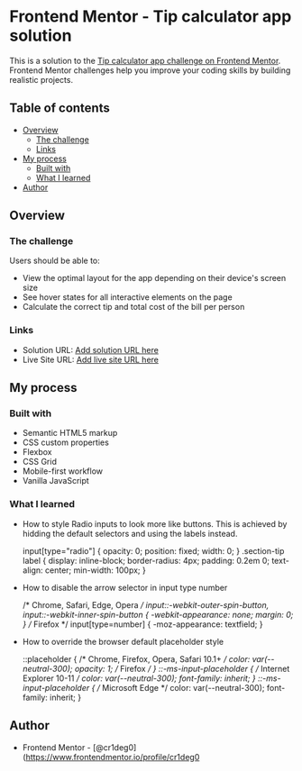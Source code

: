 # Frontend Mentor - Tip calculator app solution

This is a solution to the [Tip calculator app challenge on Frontend Mentor](https://www.frontendmentor.io/challenges/tip-calculator-app-ugJNGbJUX). Frontend Mentor challenges help you improve your coding skills by building realistic projects.

## Table of contents

- [Overview](#overview)
  - [The challenge](#the-challenge)
  - [Links](#links)
- [My process](#my-process)
  - [Built with](#built-with)
  - [What I learned](#what-i-learned)
- [Author](#author)



## Overview

### The challenge

Users should be able to:

- View the optimal layout for the app depending on their device's screen size
- See hover states for all interactive elements on the page
- Calculate the correct tip and total cost of the bill per person

### Links

- Solution URL: [Add solution URL here](https://www.frontendmentor.io/solutions/tip-calculator-4XNYbZ0Z)
- Live Site URL: [Add live site URL here](https://cr1deg0.github.io/Tip-calculator/)

## My process

### Built with

- Semantic HTML5 markup
- CSS custom properties
- Flexbox
- CSS Grid
- Mobile-first workflow
- Vanilla JavaScript

### What I learned

- How to style Radio inputs to look more like buttons. This is achieved by hidding the default selectors and using the labels instead.

    input[type="radio"] {
      opacity: 0;
      position: fixed;
      width: 0;
    }
    .section-tip label {
        display: inline-block;
        border-radius: 4px;
        padding: 0.2em 0;
        text-align: center;
        min-width: 100px;
    }

- How to disable the arrow selector in input type number

    /* Chrome, Safari, Edge, Opera */
    input::-webkit-outer-spin-button,
    input::-webkit-inner-spin-button {
      -webkit-appearance: none;
      margin: 0;
    }
    /* Firefox */
    input[type=number] {
      -moz-appearance: textfield;
    }

- How to override the browser default placeholder style

    ::placeholder { /* Chrome, Firefox, Opera, Safari 10.1+ */
      color: var(--neutral-300);
      opacity: 1; /* Firefox */
    }
    ::-ms-input-placeholder { /* Internet Explorer 10-11 */
    color: var(--neutral-300);
    font-family: inherit;
    }
    ::-ms-input-placeholder { /* Microsoft Edge */
    color: var(--neutral-300);
    font-family: inherit;
    }

## Author

- Frontend Mentor - [@cr1deg0](https://www.frontendmentor.io/profile/cr1deg0